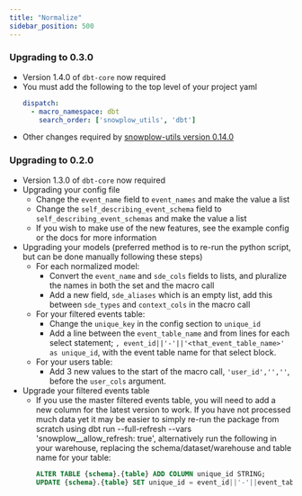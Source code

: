 ```yaml
---
title: "Normalize"
sidebar_position: 500
---
```


### Upgrading to 0.3.0
- Version 1.4.0 of `dbt-core` now required
- You must add the following to the top level of your project yaml
    ```yml title="dbt_project.yml"
    dispatch:
      - macro_namespace: dbt
        search_order: ['snowplow_utils', 'dbt']
    ```
- Other changes required by [snowplow-utils version 0.14.0](/docs/modeling-your-data/modeling-your-data-with-dbt/migration-guides/utils/index.md#upgrading-to-0140)

### Upgrading to 0.2.0
- Version 1.3.0 of `dbt-core` now required
- Upgrading your config file
    - Change the `event_name` field to `event_names` and make the value a list
    - Change the `self_describing_event_schema` field to `self_describing_event_schemas` and make the value a list
    - If you wish to make use of the new features, see the example config or the docs for more information
- Upgrading your models (preferred method is to re-run the python script, but can be done manually following these steps)
    - For each normalized model:
        - Convert the `event_name` and `sde_cols` fields to lists, and pluralize the names in both the set and the macro call
        - Add a new field, `sde_aliases` which is an empty list, add this between `sde_types` and `context_cols` in the macro call
    - For your filtered events table:
        - Change the `unique_key` in the config section to `unique_id`
        - Add a line between the `event_table_name` and from lines for each select statement; `, event_id||'-'||'<that_event_table_name>' as unique_id`, with the event table name for that select block.
    - For your users table:
        - Add 3 new values to the start of the macro call, `'user_id','',''`, before the `user_cols` argument.
- Upgrade your filtered events table
    - If you use the master filtered events table, you will need to add a new column for the latest version to work. If you have not processed much data yet it may be easier to simply re-run the package from scratch using dbt run --full-refresh --vars 'snowplow__allow_refresh: true', alternatively run the following in your warehouse, replacing the schema/dataset/warehouse and table name for your table:
        ```sql
        ALTER TABLE {schema}.{table} ADD COLUMN unique_id STRING;
        UPDATE {schema}.{table} SET unique_id = event_id||'-'||event_table_name WHERE 1 = 1;
        ```
